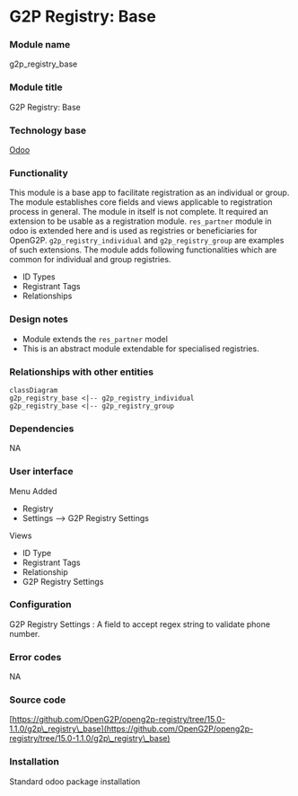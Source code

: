 # G2P Registry: Base

### Module name

g2p\_registry\_base

### Module title

G2P Registry: Base

### Technology base

[Odoo](https://www.odoo.com/)

### Functionality

This module is a base app to facilitate registration as an individual or group. The module establishes core fields and views applicable to registration process in general. The module in itself is not complete. It required an extension to be usable as a registration module. `res_partner` module in odoo is extended here and is used as registries or beneficiaries for OpenG2P. `g2p_registry_individual` and `g2p_registry_group` are examples of such extensions. The module adds following functionalities which are common for individual and group registries.

* ID Types
* Registrant Tags
* Relationships

### Design notes

* Module extends the `res_partner` model
* This is an abstract module extendable for specialised registries.

### Relationships with other entities

```mermaid
classDiagram 
g2p_registry_base <|-- g2p_registry_individual
g2p_registry_base <|-- g2p_registry_group
```

### Dependencies

NA

### User interface

Menu Added

* Registry
* Settings --> G2P Registry Settings

Views

* ID Type
* Registrant Tags
* Relationship
* G2P Registry Settings

### Configuration

G2P Registry Settings : A field to accept regex string to validate phone number.&#x20;

### Error codes

NA

### Source code

[https://github.com/OpenG2P/openg2p-registry/tree/15.0-1.1.0/g2p\_registry\_base](https://github.com/OpenG2P/openg2p-registry/tree/15.0-1.1.0/g2p\_registry\_base)

### Installation

Standard odoo package installation

###
